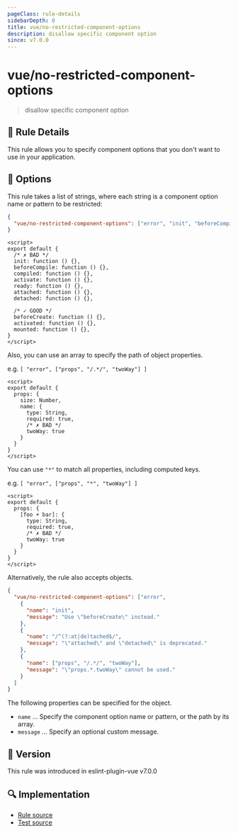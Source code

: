 ```yaml
---
pageClass: rule-details
sidebarDepth: 0
title: vue/no-restricted-component-options
description: disallow specific component option
since: v7.0.0
---
```


# vue/no-restricted-component-options

> disallow specific component option

## :book: Rule Details

This rule allows you to specify component options that you don't want to use in your application.

## :wrench: Options

This rule takes a list of strings, where each string is a component option name or pattern to be restricted:

```json
{
  "vue/no-restricted-component-options": ["error", "init", "beforeCompile", "compiled", "activate", "ready", "/^(?:at|de)tached$/"]
}
```

<eslint-code-block :rules="{'vue/no-restricted-component-options': ['error', 'init', 'beforeCompile', 'compiled', 'activate', 'ready', '/^(?:at|de)tached$/']}">

```vue
<script>
export default {
  /* ✗ BAD */
  init: function () {},
  beforeCompile: function () {},
  compiled: function () {},
  activate: function () {},
  ready: function () {},
  attached: function () {},
  detached: function () {},

  /* ✓ GOOD */
  beforeCreate: function () {},
  activated: function () {},
  mounted: function () {},
}
</script>
```

</eslint-code-block>

Also, you can use an array to specify the path of object properties.

e.g. `[ "error", ["props", "/.*/", "twoWay"] ]`

<eslint-code-block :rules="{'vue/no-restricted-component-options': ['error' , ['props', '/.*/', 'twoWay'] ]}">

```vue
<script>
export default {
  props: {
    size: Number,
    name: {
      type: String,
      required: true,
      /* ✗ BAD */
      twoWay: true
    }
  }
}
</script>
```

</eslint-code-block>

You can use `"*"` to match all properties, including computed keys.

e.g. `[ "error", ["props", "*", "twoWay"] ]`

<eslint-code-block :rules="{'vue/no-restricted-component-options': ['error' , ['props', '*', 'twoWay'] ]}">

```vue
<script>
export default {
  props: {
    [foo + bar]: {
      type: String,
      required: true,
      /* ✗ BAD */
      twoWay: true
    }
  }
}
</script>
```

</eslint-code-block>

Alternatively, the rule also accepts objects.

```json
{
  "vue/no-restricted-component-options": ["error",
    {
      "name": "init",
      "message": "Use \"beforeCreate\" instead."
    },
    {
      "name": "/^(?:at|de)tached$/",
      "message": "\"attached\" and \"detached\" is deprecated."
    },
    {
      "name": ["props", "/.*/", "twoWay"],
      "message": "\"props.*.twoWay\" cannot be used."
    }
  ]
}
```

The following properties can be specified for the object.

- `name` ... Specify the component option name or pattern, or the path by its array.
- `message` ... Specify an optional custom message.

## :rocket: Version

This rule was introduced in eslint-plugin-vue v7.0.0

## :mag: Implementation

- [Rule source](https://github.com/vuejs/eslint-plugin-vue/blob/master/lib/rules/no-restricted-component-options.js)
- [Test source](https://github.com/vuejs/eslint-plugin-vue/blob/master/tests/lib/rules/no-restricted-component-options.js)
